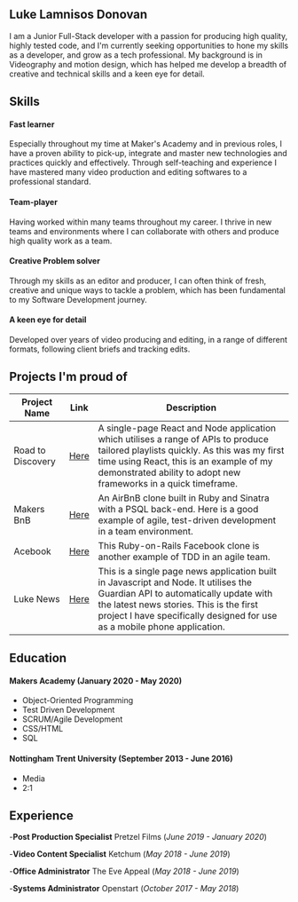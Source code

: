 ## Luke Lamnisos Donovan

I am a Junior Full-Stack developer with a passion for producing high quality, highly tested code, and I'm currently seeking opportunities to hone my skills as a developer, and grow as a tech professional. My background is in Videography and motion design, which has helped me develop a breadth of creative and technical skills and a keen eye for detail.

## Skills
#### Fast learner
Especially throughout my time at Maker's Academy and in previous roles, I have a proven ability to pick-up, integrate and master new technologies and practices quickly and effectively. Through self-teaching and experience I have mastered many video production and editing softwares to a professional standard.

#### Team-player
Having worked within many teams throughout my career. I thrive in new teams and environments where I can collaborate with others and produce high quality work as a team.

#### Creative Problem solver
Through my skills as an editor and producer, I can often think of fresh, creative and unique ways to tackle a problem, which has been fundamental to my Software Development journey.

#### A keen eye for detail
Developed over years of video producing and editing, in a range of different formats, following client briefs and tracking edits.

## Projects I'm proud of

Project Name | Link | Description
--- | --- | ---
Road to Discovery | [Here](https://github.com/Team-react/Playlist_App) | A single-page React and Node application which utilises a range of APIs to produce tailored playlists quickly. As this was my first time using React, this is an example of my demonstrated ability to adopt new frameworks in a quick timeframe.
Makers BnB | [Here](https://github.com/lukedonov/makersbnb-project) | An AirBnB clone built in Ruby and Sinatra with a PSQL back-end. Here is a good example of agile, test-driven development in a team environment. 
Acebook | [Here](https://github.com/Thatguy560/acebook-5Makerteers) | This Ruby-on-Rails Facebook clone is another example of TDD in an agile team.
Luke News | [Here]() | This is a single page news application built in Javascript and Node. It utilises the Guardian API to automatically update with the latest news stories. This is the first project I have specifically designed for use as a mobile phone application.

## Education

#### Makers Academy (January 2020 - May 2020)

- Object-Oriented Programming
- Test Driven Development
- SCRUM/Agile Development
- CSS/HTML
- SQL

#### Nottingham Trent University (September 2013 - June 2016)

- Media
- 2:1

## Experience

-**Post Production Specialist** Pretzel Films 
(*June 2019 - January 2020*)  

-**Video Content Specialist** Ketchum 
(*May 2018 - June 2019*)   

-**Office Administrator** The Eve Appeal 
(*May 2018 - June 2019*) 

-**Systems Administrator** Openstart
(*October 2017 - May 2018*)




